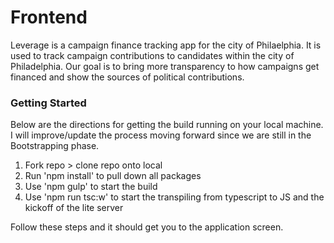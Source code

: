 # Frontend
Leverage is a campaign finance tracking app for the city of Philaelphia. It is used to track campaign contributions to candidates within the city of Philadelphia. Our goal is to bring more transparency to how campaigns get financed and show the sources of political contributions.

### Getting Started

Below are the directions for getting the build running on your local machine. I will improve/update the process moving forward since we are still in the Bootstrapping phase.

1. Fork repo > clone repo onto local
2. Run 'npm install' to pull down all packages
3. Use 'npm gulp' to start the build 
4. Use 'npm run tsc:w' to start the transpiling from typescript to JS and the kickoff of the lite server

Follow these steps and it should get you to the application screen.
